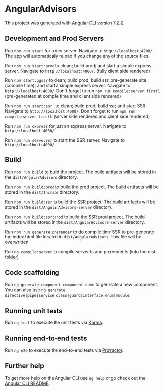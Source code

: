 # AngularAdvisors

This project was generated with [Angular CLI](https://github.com/angular/angular-cli) version 7.2.2.

## Development and Prod Servers

Run `npm run start` for a dev server. Navigate to `http://localhost:4200/`. The app will automatically reload if you change any of the source files.


Run `npm run start:prod` to clean; build prod; and start a simple express
server. Navigate to `http://localhost:4000/`. (fully client side rendered)

Run `npm start:pgssr` to clean; build prod; build ssr; pre-generate
site (compile time); and start a simple express server. Navigate to
`http://localhost:4000/`. Don't forget to run `npm run compile:server
first`!. (pre-generated at compile time and client side rendered)

Run `npm run start:ssr` . to clean; build prod; build ssr; and start
SSR.  Navigate to `http://localhost:4000/`. Don't forget to run `npm
run compile:server first`!.  (server side rendered and client side rendered)

Run `npm run express` for just an express server. Navigate to `http://localhost:4000/`

Run `npm run serve:ssr` to start the SSR server. Navigate to `http://localhost:4000/`

## Build

Run `npm run build` to build the project. The build artifacts will be stored in the `dist/AngularAdvisors` directory. 

Run `npm run build:prod` to build the prod project. The build artifacts will be stored in the `dist/Incrate` directory. 

Run `npm run build:ssr` to build the SSR project. The build artifacts will be stored in the `dist/AngularAdvisors-server` directory. 

Run `npm run build:ssr:prod` to build the SSR prod project. The build artifacts will be stored in the `dist/AngularAdvisors-server` directory. 

Run `npm run generate:prerender` to do compile time SSR to
pre-generate the index.html file located in `dist/AngularAdvisors`. This file will be overwritten 

Run `ng compile:server` to compile server.ts and prerender.ts (into
the dist folder)


## Code scaffolding

Run `ng generate component component-name` to generate a new component. You can also use `ng generate directive|pipe|service|class|guard|interface|enum|module`.


## Running unit tests

Run `ng test` to execute the unit tests via [Karma](https://karma-runner.github.io).

## Running end-to-end tests

Run `ng e2e` to execute the end-to-end tests via [Protractor](http://www.protractortest.org/).

## Further help

To get more help on the Angular CLI use `ng help` or go check out the [Angular CLI README](https://github.com/angular/angular-cli/blob/master/README.md).
